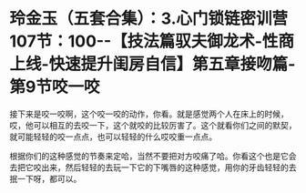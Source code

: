 # 玲金玉（五套合集）：3.心门锁链密训营 107节：100--【技法篇驭夫御龙术-性商上线-快速提升闺房自信】第五章接吻篇-第9节咬一咬

接下来是咬一咬啊，这个咬一咬的动作，你看。就是感觉两个人在床上的时候，哎，他可以相互的去咬一下，这个就咬的比较厉害了。这个就看你们之间的默契，就可能轻轻的咬一点点，也可以轻轻的什么哎咬重一点点。

根据你们的这种感觉的节奏来定哈，当然不要把对方咬痛了哈。你看这个也是它会去把它咬出来，然后轻轻的去玩一下它的下嘴唇的这种感觉，用你的牙齿轻轻的去抿一下呀，都可以。

